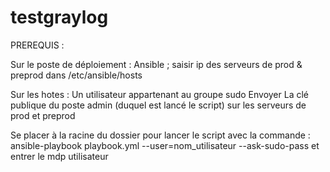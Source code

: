 # testgraylog



PREREQUIS :

Sur le poste de déploiement :
Ansible ; saisir ip des serveurs de prod & preprod dans /etc/ansible/hosts

Sur les hotes :
Un utilisateur appartenant au groupe sudo
Envoyer La clé publique du poste admin (duquel est lancé le script) sur les serveurs de prod et preprod



Se placer à la racine du dossier pour lancer le script avec la commande :
ansible-playbook playbook.yml --user=nom_utilisateur --ask-sudo-pass
et entrer le mdp utilisateur

